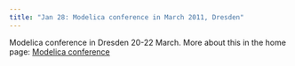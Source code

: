 ```yaml
---
title: "Jan 28: Modelica conference in March 2011, Dresden"
---
```

Modelica conference in Dresden 20-22 March. More about this in the home page: <a href="http://www.modelica.org" target="_self">Modelica conference</a><span style="text-decoration: underline;"><strong><br /></strong></span>
